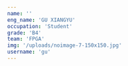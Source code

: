 ```yaml
---
name: ''
eng_name: 'GU XIANGYU'
occupation: 'Student'
grade: 'B4'
team: 'FPGA'
img: '/uploads/noimage-7-150x150.jpg'
username: 'gu'
---
```

